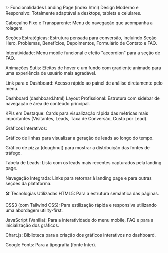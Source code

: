✨ Funcionalidades
Landing Page (index.html)
Design Moderno e Responsivo: Totalmente adaptável a desktops, tablets e celulares.

Cabeçalho Fixo e Transparente: Menu de navegação que acompanha a rolagem.

Seções Estratégicas: Estrutura pensada para conversão, incluindo Seção Hero, Problemas, Benefícios, Depoimentos, Formulário de Contato e FAQ.

Interatividade: Menu mobile funcional e efeito "accordion" para a seção de FAQ.

Animações Sutis: Efeitos de hover e um fundo com gradiente animado para uma experiência de usuário mais agradável.

Link para o Dashboard: Acesso rápido ao painel de análise diretamente pelo menu.

Dashboard (dashboard.html)
Layout Profissional: Estrutura com sidebar de navegação e área de conteúdo principal.

KPIs em Destaque: Cards para visualização rápida das métricas mais importantes (Visitantes, Leads, Taxa de Conversão, Custo por Lead).

Gráficos Interativos:

Gráfico de linhas para visualizar a geração de leads ao longo do tempo.

Gráfico de pizza (doughnut) para mostrar a distribuição das fontes de tráfego.

Tabela de Leads: Lista com os leads mais recentes capturados pela landing page.

Navegação Integrada: Links para retornar à landing page e para outras seções da plataforma.

🛠️ Tecnologias Utilizadas
HTML5: Para a estrutura semântica das páginas.

CSS3 (com Tailwind CSS): Para estilização rápida e responsiva utilizando uma abordagem utility-first.

JavaScript (Vanilla): Para a interatividade do menu mobile, FAQ e para a inicialização dos gráficos.

Chart.js: Biblioteca para a criação dos gráficos interativos no dashboard.

Google Fonts: Para a tipografia (fonte Inter).
